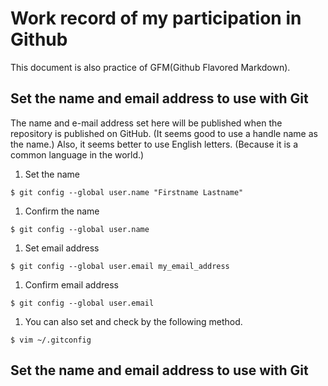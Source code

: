 # Work record of my participation in Github 
This document is also practice of GFM(Github Flavored Markdown).
## Set the name and email address to use with Git
The name and e-mail address set here will be published when the repository is published on GitHub.
(It seems good to use a handle name as the name.)
Also, it seems better to use English letters. (Because it is a common language in the world.) 
1. Set the name
```console
$ git config --global user.name "Firstname Lastname"
```

1. Confirm the name
```console
$ git config --global user.name
```

1. Set email address
```console
$ git config --global user.email my_email_address
```

1. Confirm email address
```console
$ git config --global user.email
```

1. You can also set and check by the following method.
```console
$ vim ~/.gitconfig
```

## Set the name and email address to use with Git

